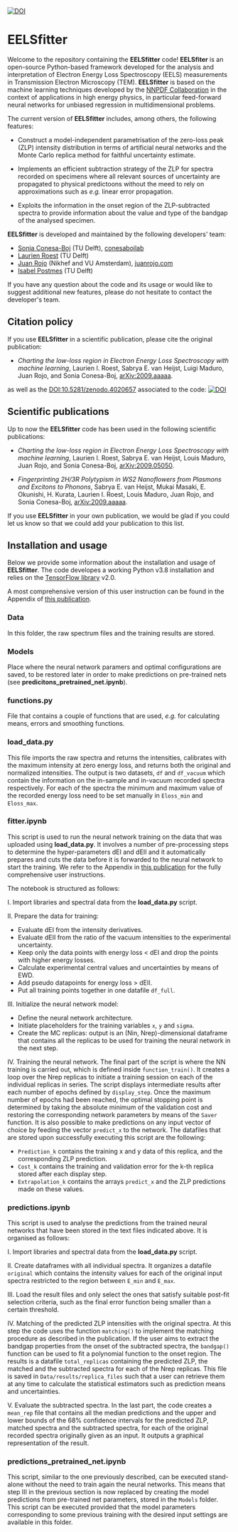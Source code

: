 [![DOI](https://zenodo.org/badge/288411650.svg)](https://zenodo.org/badge/latestdoi/288411650)

# EELSfitter

Welcome to the repository containing the **EELSfitter** code! **EELSfiter** is an open-source Python-based framework developed for the analysis and interpretation of Electron Energy Loss Spectroscopy (EELS) measurements in Transmission Electron Microscopy (TEM). **EELSfitter** is based on the machine learning techniques developed by the [NNPDF Collaboration](http://nnpdf.mi.infn.it/) in the context of applications in high energy physics, in particular feed-forward neural networks for unbiased regression in multidimensional problems.

The current version of **EELSfitter** includes, among others, the following features:

- Construct a model-independent parametrisation of the zero-loss peak (ZLP) intensity distribution in terms of artificial neural networks and the Monte Carlo replica method for faithful uncertainty estimate.

- Implements an efficient subtraction strategy of the ZLP for spectra recorded on specimens where all relevant sources of uncertainty are propagated to physical predictoons without the meed to rely on approximations such as *e.g.* linear error propagation.

- Exploits the information in the onset region of the ZLP-subtracted spectra to provide information about the value and type of the bandgap of the analysed specimen.

**EELSfitter** is developed and maintained by the following developers' team:

- [Sonia Conesa-Boj](mailto:S.C.ConesaBoj@tudelft.nl) (TU Delft), [conesabojlab](https://conesabojlab.tudelft.nl/)
- [Laurien Roest](mailto:laurienroest@gmail.com) (TU Delft)
- [Juan Rojo](mailto:j.rojo@vu.nl) (Nikhef and VU Amsterdam), [juanrojo.com](http://www.juanrojo.com)
- [Isabel Postmes](mailto:isabelpostmes@gmail.com) (TU Delft)

If you have any question about the code and its usage or would like to suggest additional new features, please do not hesitate to contact the developer's team.

## Citation policy

If you use **EELSfitter** in a scientific publication, please cite the original publication:

- *Charting the low-loss region in Electron Energy Loss Spectroscopy with machine learning*, 
Laurien I. Roest, Sabrya E. van Heijst, Luigi Maduro, Juan Rojo, and Sonia Conesa-Boj, [arXiv:2009.aaaaa](https://arxiv.org/abs/2009.00014).

as well as the [DOI:10.5281/zenodo.4020657](https://zenodo.org/record/4020657#.X1jcwWf7Res) associated to the code: [![DOI](https://zenodo.org/badge/288411650.svg)](https://zenodo.org/badge/latestdoi/288411650)

## Scientific publications

Up to now the **EELSfitter** code has been used in the following scientific publications:

- *Charting the low-loss region in Electron Energy Loss Spectroscopy with machine learning*, 
Laurien I. Roest, Sabrya E. van Heijst, Louis Maduro, Juan Rojo, and Sonia Conesa-Boj, [arXiv:2009.05050](https://arxiv.org/abs/2009.05050).

- *Fingerprinting 2H/3R Polytypism in WS2 Nanoflowers from Plasmons and Excitons to Phonons*,
Sabrya E. van Heijst, Mukai Masaki, E. Okunishi, H. Kurata, Laurien I. Roest, Louis Maduro, Juan Rojo, and Sonia Conesa-Boj, [arXiv:2009.aaaaa](https://arxiv.org/abs/2009.05050).

If you use **EELSfitter** in your own publication, we would be glad if you could let us know so that we could add your publication to this list.

## Installation and usage

Below we provide some information about the installation and usage of **EELSfitter**. The code developes a working Python v3.8 installation and relies on the [TensorFlow library](https://www.tensorflow.org/) v2.0.

A most comprehensive version of this user instruction can be found in the Appendix of [this publication](https://arxiv.org/abs/2009.00014). 

### Data
In this folder, the raw spectrum files and the training results are stored.

### Models
Place where the neural network paramers and optimal configurations are saved, to be restored later in order to make predictions on pre-trained nets (see **predicitons_pretrained_net.ipynb**).

### functions.py
File that contains a couple of functions that are used, *e.g.* for calculating means, errors and smoothing functions.

### load_data.py
This file imports the raw spectra and returns the intensities, calibrates with the maximum intensity at zero energy loss, and returns both the original and normalized intensities. The output is two datasets, `df` and `df_vacuum` which contain the information on the in-sample and in-vacuum recorded spectra respectively. 
For each of the spectra the minimum and maximum value of the recorded energy loss need to be set manually in `Eloss_min` and `Eloss_max`.

### fitter.ipynb
This script is used to run the neural network training on the data that was uploaded using **load_data.py**. 
It involves a number of pre-processing steps to determine the hyper-parameters dEI and dEII and it automatically prepares and cuts the data before it is forwarded to the neural network to start the training.
We refer to the Appendix in [this publication](https://arxiv.org/abs/2009.00014) for the fully comprehensive user instructions.

The notebook is structured as follows:

I. Import libraries and spectral data from the **load_data.py** script.

II. Prepare the data for training: 
- Evaluate dEI from the intensity derivatives.
- Evaluate dEII from the ratio of the vacuum intensities to the experimental uncertainty. 
- Keep only the data points with energy loss < dEI and drop the points with higher energy losses.
- Calculate experimental central values and uncertainties by means of EWD.
- Add pseudo datapoints for energy loss > dEII.
- Put all training points together in one datafile `df_full`.

III. Initialize the neural network model: 
- Define the neural network architecture.
- Initiate placeholders for the training variables `x`, `y` and `sigma`.
- Create the MC replicas: output is an (Nin, Nrep)-dimensional dataframe that contains all the replicas to be used for training the neural network in the next step.

IV. Training the neural network.
The final part of the script is where the NN training is carried out, which is defined inside `function_train()`.
It creates a loop over the Nrep replicas to initiate a training session on each of the individual replicas in series. The script displays intermediate  results after each number of epochs defined by `display_step`. Once the maximum number of epochs had been reached, the optimal stopping point is determined by taking the absolute minimum of the validation cost and restoring the corresponding network parameters by means of the `Saver` function. It is also possible to make predictions on any input vector of choice by feeding  the vector `predict_x` to the network. 
The datafiles that are stored upon successfully executing this script are the following:
- `Prediction_k` contains the training x and y data of this replica, and the corresponding ZLP prediction.
- `Cost_k` contains the training and validation error for the k-th replica stored after each display step. 
- `Extrapolation_k` contains the arrays `predict_x` and the ZLP predictions made on these values. 


### predictions.ipynb
This script is used to analyse the predictions from the trained neural networks that have been stored in the text files indicated above. It is organised as follows:

I. Import libraries and spectral data from the **load_data.py** script.

II. Create dataframes with all individual spectra.
It organizes a datafile `original` which contains the intensity values for each of the original input spectra restricted to the region between `E_min` and `E_max`.

III. Load the result files and only select the ones that satisfy suitable post-fit selection criteria, such as the final error function being smaller than a certain threshold. 

IV. Matching of the predicted ZLP intensities with the original spectra.
At this step the code uses the function `matching()` to implement the matching procedure as described in the publication. 
If the user aims to extract the bandgap properties from the onset of the subtracted spectra, the `bandgap()` function can be used to fit a polynomial function to the onset region.
The results is a datafile `total_replicas` containing the predicted ZLP, the matched and the subtracted spectra for each of the Nrep replicas. This file is saved in `Data/results/replica_files` such that a user can retrieve them  at any time to calculate the statistical estimators such as prediction means and uncertainties. 

V. Evaluate the subtracted spectra.
In the last part, the code creates a  `mean_rep` file that contains all the median predictions and the upper and lower bounds of the 68\% confidence intervals for the predicted ZLP, matched spectra and the subtracted spectra, for each of the original recorded spectra originally given as an input. It outputs a graphical representation of the result. 


### predictions_pretrained_net.ipynb
This script, similar to the one previously described, can be executed stand-alone without the need to train again the neural networks. This means that step III in the previous section is now replaced by creating the model predictions from pre-trained net parameters, stored in the `Models` folder. 
This script can be executed provided that the model parameters corresponding to some previous training with the desired input settings are available in this folder.

